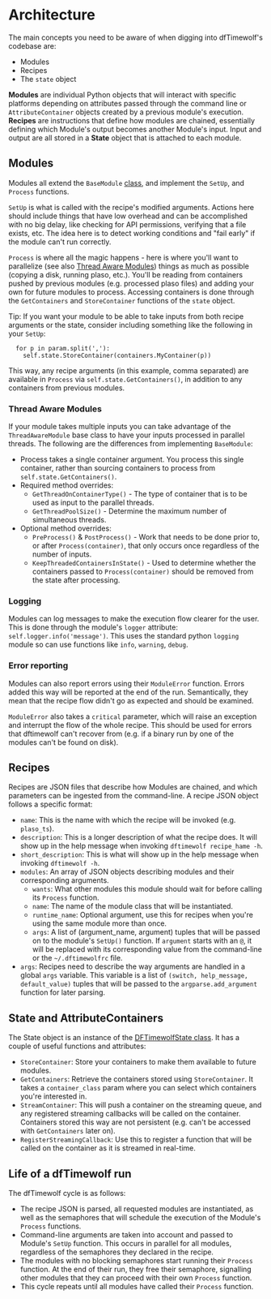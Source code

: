 # Architecture

The main concepts you need to be aware of when digging into dfTimewolf's
codebase are:

- Modules
- Recipes
- The `state` object

**Modules** are individual Python objects that will interact with specific
platforms depending on attributes passed through the command line or
`AttributeContainer` objects created by a previous module's execution.
**Recipes** are instructions that define how modules are chained, essentially
defining which Module's output becomes another Module's input. Input and output
are all stored in a **State** object that is attached to each module.

## Modules

Modules all extend the `BaseModule`
[class](https://github.com/log2timeline/dftimewolf/blob/main/dftimewolf/lib/module.py),
and implement the `SetUp`, and `Process` functions.

`SetUp` is what is called with the recipe's modified arguments. Actions here
should include things that have low overhead and can be accomplished with no big
delay, like checking for API permissions, verifying that a file exists, etc. The
idea here is to detect working conditions and "fail early" if the module can't
run correctly.

`Process` is where all the magic happens - here is where you'll want to
parallelize (see also [Thread Aware Modules](#thread-aware-modules)) things as
much as possible (copying a disk, running plaso, etc.). You'll be reading from
containers pushed by previous modules (e.g. processed plaso files) and adding
your own for future modules to process. Accessing containers is done through the
`GetContainers` and `StoreContainer` functions of the `state` object.

Tip: If you want your module to be able to take inputs from both recipe
arguments or the state, consider including something like the following in your
`SetUp`:

```
  for p in param.split(','):
    self.state.StoreContainer(containers.MyContainer(p))
```

This way, any recipe arguments (in this example, comma separated) are available
in `Process` via `self.state.GetContainers()`, in addition to any containers
from previous modules.

### Thread Aware Modules

If your module takes multiple inputs you can take advantage of the
`ThreadAwareModule` base class to have your inputs processed in parallel
threads. The following are the differences from implementing `BaseModule`:

* Process takes a single container argument. You process this single container,
rather than sourcing containers to process from `self.state.GetContainers()`.
* Required method overrides:
  * `GetThreadOnContainerType()` - The type of container that is to be used as
  input to the parallel threads.
  * `GetThreadPoolSize()` - Determine the maximum number of simultaneous threads.
* Optional method overrides:
  * `PreProcess()` & `PostProcess()` - Work that needs to be done prior to, or
  after `Process(container)`, that only occurs once regardless of the number of
  inputs.
  * `KeepThreadedContainersInState()` - Used to determine whether the containers
  passed to `Process(container)` should be removed from the state after
  processing.

### Logging

Modules can log messages to make the execution flow clearer for the user. This
is done through the module's `logger` attribute: `self.logger.info('message')`.
This uses the standard python `logging` module so can use functions like `info`,
`warning`, `debug`.

### Error reporting

Modules can also report errors using their `ModuleError` function. Errors added
this way will be reported at the end of the run. Semantically, they mean that
the recipe flow didn't go as expected and should be examined.

`ModuleError` also takes a `critical` parameter, which will raise an exception
and interrupt the flow of the whole recipe. This should be used for errors that
dftimewolf can't recover from (e.g. if a binary run by one of the modules can't
be found on disk).

## Recipes

Recipes are JSON files that describe how Modules are chained, and which
parameters can be ingested from the command-line. A recipe JSON object follows a
specific format:

- `name`: This is the name with which the recipe will be invoked (e.g.
  `plaso_ts`).
- `description`: This is a longer description of what the recipe does. It will
  show up in the help message when invoking `dftimewolf recipe_hame -h`.
- `short_description`: This is what will show up in the help message when
  invoking `dftimewolf -h`.
- `modules`: An array of JSON objects describing modules and their corresponding
  arguments.
  - `wants`: What other modules this module should wait for before calling its
    `Process` function.
  - `name`: The name of the module class that will be instantiated.
  - `runtime_name`: Optional argument, use this for recipes when you're using
    the same module more than once.
  - `args`: A list of (argument_name, argument) tuples that will be passed on to
    the module's `SetUp()` function. If `argument` starts with an `@`, it will
    be replaced with its corresponding value from the command-line or the
    `~/.dftimewolfrc` file.
- `args`: Recipes need to describe the way arguments are handled in a global
  `args` variable. This variable is a list of
  `(switch, help_message, default_value)` tuples that will be passed to the
  `argparse.add_argument` function for later parsing.

## State and AttributeContainers

The State object is an instance of the
[DFTimewolfState class](https://github.com/log2timeline/dftimewolf/blob/main/dftimewolf/lib/state.py).
It has a couple of useful functions and attributes:

- `StoreContainer`: Store your containers to make them available to future
  modules.
- `GetContainers`: Retrieve the containers stored using `StoreContainer`. It
  takes a `container_class` param where you can select which containers you're
  interested in.
- `StreamContainer`: This will push a container on the streaming queue, and any
  registered streaming callbacks will be called on the container. Containers
  stored this way are not persistent (e.g. can't be accessed with
  `GetContainers` later on).
- `RegisterStreamingCallback`: Use this to register a function that will be
  called on the container as it is streamed in real-time.

## Life of a dfTimewolf run

The dfTimewolf cycle is as follows:

- The recipe JSON is parsed, all requested modules are instantiated, as well as
  the semaphores that will schedule the execution of the Module's `Process`
  functions.
- Command-line arguments are taken into account and passed to Module's `SetUp`
  function. This occurs in parallel for all modules, regardless of the semaphores
  they declared in the recipe.
- The modules with no blocking semaphores start running their `Process`
  function. At the end of their run, they free their semaphore, signalling other
  modules that they can proceed with their own `Process` function.
- This cycle repeats until all modules have called their `Process` function.
